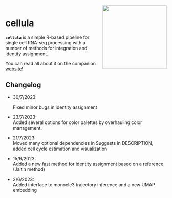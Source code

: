 <img src="https://user-images.githubusercontent.com/21171362/232594749-6a6beacc-6c59-4e40-ae62-e7026f355742.png" align="right" width="200"/>

# cellula

**`cellula`** is a simple R-based pipeline for single cell RNA-seq processing with a number of methods for integration and identity assignment.

You can read all about it on the companion [website](https://gdagstn.github.io/cellulaweb)!

## Changelog

-   30/7/2023:

    Fixed minor bugs in identity assignment

-   23/7/2023:\
    Added several options for color palettes by overhauling color management.

-   21/7/2023:\
    Moved many optional dependencies in Suggests in DESCRIPTION, added cell cycle estimation and visualization

-   15/6/2023:\
    Added a new fast method for identity assignment based on a reference (Jaitin method)

-   3/6/2023:\
    Added interface to monocle3 trajectory inference and a new UMAP embedding
